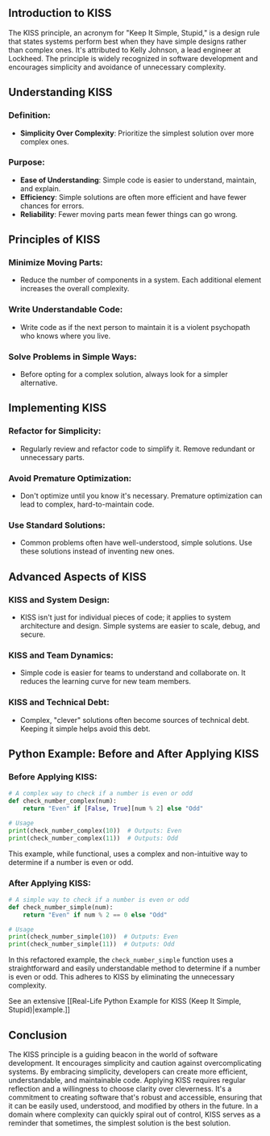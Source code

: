 
## Introduction to KISS

The KISS principle, an acronym for "Keep It Simple, Stupid," is a design rule that states systems perform best when they have simple designs rather than complex ones. It's attributed to Kelly Johnson, a lead engineer at Lockheed. The principle is widely recognized in software development and encourages simplicity and avoidance of unnecessary complexity.

## Understanding KISS

### Definition:

- **Simplicity Over Complexity**: Prioritize the simplest solution over more complex ones.
  
### Purpose:

- **Ease of Understanding**: Simple code is easier to understand, maintain, and explain.
- **Efficiency**: Simple solutions are often more efficient and have fewer chances for errors.
- **Reliability**: Fewer moving parts mean fewer things can go wrong.

## Principles of KISS

### Minimize Moving Parts:

- Reduce the number of components in a system. Each additional element increases the overall complexity.

### Write Understandable Code:

- Write code as if the next person to maintain it is a violent psychopath who knows where you live.

### Solve Problems in Simple Ways:

- Before opting for a complex solution, always look for a simpler alternative.

## Implementing KISS

### Refactor for Simplicity:

- Regularly review and refactor code to simplify it. Remove redundant or unnecessary parts.

### Avoid Premature Optimization:

- Don't optimize until you know it's necessary. Premature optimization can lead to complex, hard-to-maintain code.

### Use Standard Solutions:

- Common problems often have well-understood, simple solutions. Use these solutions instead of inventing new ones.

## Advanced Aspects of KISS

### KISS and System Design:

- KISS isn't just for individual pieces of code; it applies to system architecture and design. Simple systems are easier to scale, debug, and secure.

### KISS and Team Dynamics:

- Simple code is easier for teams to understand and collaborate on. It reduces the learning curve for new team members.

### KISS and Technical Debt:

- Complex, "clever" solutions often become sources of technical debt. Keeping it simple helps avoid this debt.

## Python Example: Before and After Applying KISS

### Before Applying KISS:

```python
# A complex way to check if a number is even or odd
def check_number_complex(num):
    return "Even" if [False, True][num % 2] else "Odd"

# Usage
print(check_number_complex(10))  # Outputs: Even
print(check_number_complex(11))  # Outputs: Odd
```

This example, while functional, uses a complex and non-intuitive way to determine if a number is even or odd.

### After Applying KISS:

```python
# A simple way to check if a number is even or odd
def check_number_simple(num):
    return "Even" if num % 2 == 0 else "Odd"

# Usage
print(check_number_simple(10))  # Outputs: Even
print(check_number_simple(11))  # Outputs: Odd
```

In this refactored example, the `check_number_simple` function uses a straightforward and easily understandable method to determine if a number is even or odd. This adheres to KISS by eliminating the unnecessary complexity.

See an extensive [[Real-Life Python Example for KISS (Keep It Simple, Stupid)|example.]]
## Conclusion

The KISS principle is a guiding beacon in the world of software development. It encourages simplicity and caution against overcomplicating systems. By embracing simplicity, developers can create more efficient, understandable, and maintainable code. Applying KISS requires regular reflection and a willingness to choose clarity over cleverness. It's a commitment to creating software that's robust and accessible, ensuring that it can be easily used, understood, and modified by others in the future. In a domain where complexity can quickly spiral out of control, KISS serves as a reminder that sometimes, the simplest solution is the best solution.